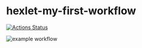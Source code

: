 # hexlet-my-first-workflow

[![Actions Status](https://github.com/DmitriySmolin/hexlet-my-first-workflow/workflows/hello-world/badge.svg)](https://github.com/DmitriySmolin/hexlet-my-first-workflow/actions)

![example workflow](https://github.com/github/docs/actions/workflows/hello-world.yml/badge.svg)
